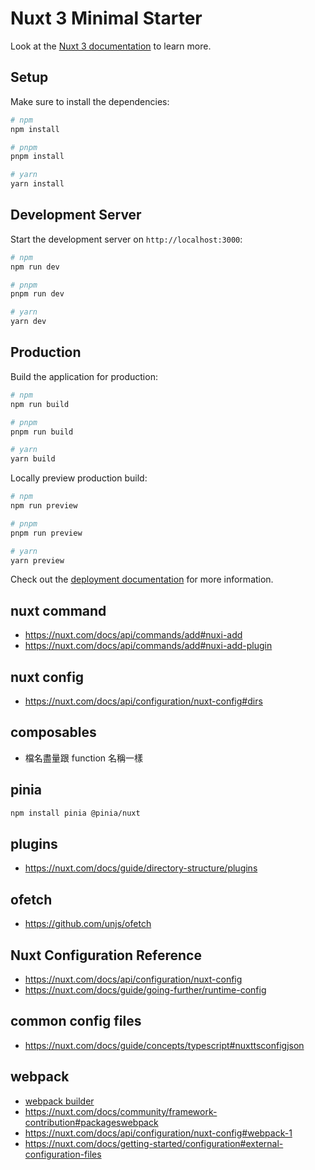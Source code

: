 # Nuxt 3 Minimal Starter

Look at the [Nuxt 3 documentation](https://nuxt.com/docs/getting-started/introduction) to learn more.

## Setup

Make sure to install the dependencies:

```bash
# npm
npm install

# pnpm
pnpm install

# yarn
yarn install
```

## Development Server

Start the development server on `http://localhost:3000`:

```bash
# npm
npm run dev

# pnpm
pnpm run dev

# yarn
yarn dev
```

## Production

Build the application for production:

```bash
# npm
npm run build

# pnpm
pnpm run build

# yarn
yarn build
```

Locally preview production build:

```bash
# npm
npm run preview

# pnpm
pnpm run preview

# yarn
yarn preview
```

Check out the [deployment documentation](https://nuxt.com/docs/getting-started/deployment) for more information.

## nuxt command

- https://nuxt.com/docs/api/commands/add#nuxi-add
- https://nuxt.com/docs/api/commands/add#nuxi-add-plugin

## nuxt config

- https://nuxt.com/docs/api/configuration/nuxt-config#dirs

## composables

- 檔名盡量跟 function 名稱一樣

## pinia

```bash
npm install pinia @pinia/nuxt
```

## plugins

- https://nuxt.com/docs/guide/directory-structure/plugins

## ofetch

- https://github.com/unjs/ofetch

## Nuxt Configuration Reference

- https://nuxt.com/docs/api/configuration/nuxt-config
- https://nuxt.com/docs/guide/going-further/runtime-config

## common config files

- https://nuxt.com/docs/guide/concepts/typescript#nuxttsconfigjson

## webpack

- [webpack builder](https://www.npmjs.com/package/@nuxt/webpack-builder)
- https://nuxt.com/docs/community/framework-contribution#packageswebpack
- https://nuxt.com/docs/api/configuration/nuxt-config#webpack-1
- https://nuxt.com/docs/getting-started/configuration#external-configuration-files
